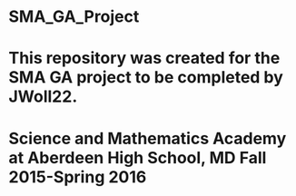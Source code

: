 # SMA_GA_Project

# This repository was created for the SMA GA project to be completed by JWoll22.  
# Science and Mathematics Academy at Aberdeen High School, MD Fall 2015-Spring 2016

